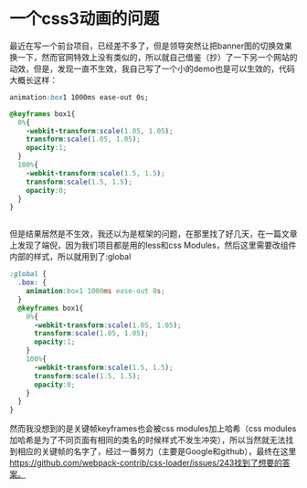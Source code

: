 # 一个css3动画的问题

最近在写一个前台项目，已经差不多了，但是领导突然让把banner图的切换效果换一下，然而官网特效上没有类似的，所以就自己借鉴（抄）了一下另一个网站的动效，但是，发现一直不生效，我自己写了一个小的demo也是可以生效的，代码大概长这样：

```css
animation:box1 1000ms ease-out 0s;

@keyframes box1{
  0%{
    -webkit-transform:scale(1.05, 1.05);
    transform:scale(1.05, 1.05);
    opacity:1;
  }
  100%{
    -webkit-transform:scale(1.5, 1.5);
    transform:scale(1.5, 1.5);
    opacity:0;
  }
}



```

但是结果居然是不生效，我还以为是框架的问题，在那里找了好几天，在一篇文章上发现了端倪，因为我们项目都是用的less和css Modules，然后这里需要改组件内部的样式，所以就用到了:global

```css
:global {
  .box: {
    animation:box1 1000ms ease-out 0s;
  }
  @keyframes box1{
    0%{
      -webkit-transform:scale(1.05, 1.05);
      transform:scale(1.05, 1.05);
      opacity:1;
    }
    100%{
      -webkit-transform:scale(1.5, 1.5);
      transform:scale(1.5, 1.5);
      opacity:0;
    }
  }
}
```

然而我没想到的是关键帧keyframes也会被css modules加上哈希（css modules加哈希是为了不同页面有相同的类名的时候样式不发生冲突），所以当然就无法找到相应的关键帧的名字了，经过一番努力（主要是Google和github），最终在这里<https://github.com/webpack-contrib/css-loader/issues/243找到了想要的答案。>
